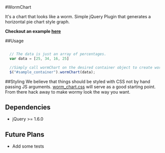 #WormChart

It's a chart that looks like a worm. 
Simple jQuery Plugin that generates a horizontal pie chart style graph.

**Checkout an example [here](https://waynemak.github.com/WormChart)**

##Usage
```javascript

  // The data is just an array of percentages.
  var data = [25, 34, 16, 25]

  //Simply call wormChart on the desired container object to create wormy
  $("#sample_container").wormChart(data);


```

##Styling
We believe that things should be styled with CSS not by hand passing JS
arguments. [worm_chart.css](https://github.com/waynemak/WormChart/blob/master/worm_chart.css) will serve as a good starting point. From there hack away to make wormy look the way you want.

## Dependencies
* jQuery >= 1.6.0

## Future Plans
* Add some tests
